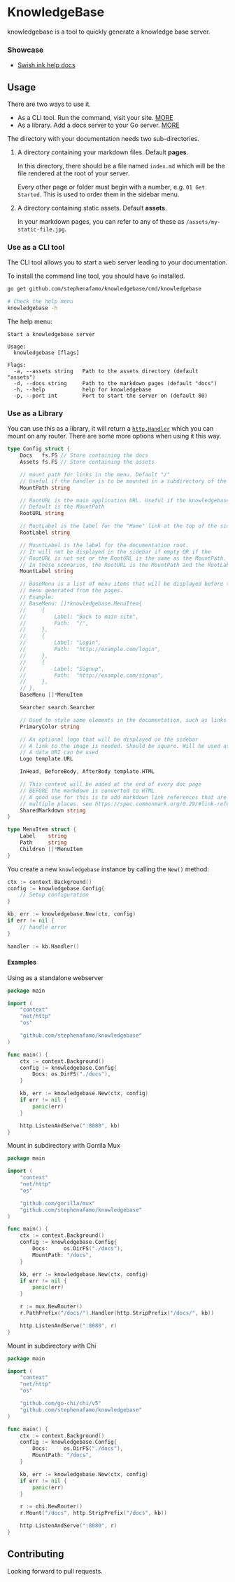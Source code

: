 # KnowledgeBase

knowledgebase is a tool to quickly generate a knowledge base server.

### Showcase

* [Swish.ink help docs](https://swish.ink/docs)

## Usage

There are two ways to use it.

* As a CLI tool. Run the command, visit your site. [MORE](#use-as-a-cli-tool)
* As a library. Add a docs server to your Go server. [MORE](#use-as-a-library)

The directory with your documentation needs two sub-directories.

1. A directory containing your markdown files. Default **pages**.

    In this directory, there should be a file named `index.md` which will be the file rendered at the root of your server.

    Every other page or folder must begin with a number, e.g. `01 Get Started`. This is used to order them in the sidebar menu.

2. A directory containing static assets. Default **assets**.

    In your markdown pages, you can refer to any of these as `/assets/my-static-file.jpg`.

### Use as a CLI tool

The CLI tool allows you to start a web server leading to your documentation.

To install the command line tool, you should have `Go` installed.

```sh
go get github.com/stephenafamo/knowledgebase/cmd/knowledgebase

# Check the help menu
knowledgebase -h
```

The help menu: 

```
Start a knowledgebase server

Usage:
  knowledgebase [flags]

Flags:
  -a, --assets string   Path to the assets directory (default "assets")
  -d, --docs string     Path to the markdown pages (default "docs")
  -h, --help            help for knowledgebase
  -p, --port int        Port to start the server on (default 80)
```

### Use as a Library

You can use this as a library, it will return a [`http.Handler`](https://golang.org/pkg/net/http/#Handler) which you can mount on any router. There are some more options when using it this way.

```go
type Config struct {
	Docs   fs.FS // Store containing the docs
	Assets fs.FS // Store containing the assets

	// mount path for links in the menu. Default "/"
	// Useful if the handler is to be mounted in a subdirectory of the server
	MountPath string

	// RootURL is the main application URL. Useful if the knowledgebase is part of a larger application
	// Default is the MountPath
	RootURL string

	// RootLabel is the label for the "Home" link at the top of the sidebar. Default: Home
	RootLabel string

	// MountLabel is the label for the documentation root.
	// It will not be displayed in the sidebar if empty OR if the
	// RootURL is not set or the RootURL is the same as the MountPath.
	// In these scenarios, the RootURL is the MountPath and the RootLabel will suffice
	MountLabel string

	// BaseMenu is a list of menu items that will be displayed before the
	// menu generated from the pages.
	// Example:
	// BaseMenu: []*knowledgebase.MenuItem{
	//     {
	//         Label: "Back to main site",
	//         Path:  "/",
	//     },
	//     {
	//         Label: "Login",
	//         Path:  "http://example.com/login",
	//     },
	//     {
	//         Label: "Signup",
	//         Path:  "http://example.com/signup",
	//     },
	// },
	BaseMenu []*MenuItem

	Searcher search.Searcher

	// Used to style some elements in the documentation, such as links
	PrimaryColor string

	// An optional logo that will be displayed on the sidebar
	// A link to the image is needed. Should be square. Will be used as the src
	// A data URI can be used
	Logo template.URL

	InHead, BeforeBody, AfterBody template.HTML

	// This content will be added at the end of every doc page
	// BEFORE the markdown is converted to HTML
	// A good use for this is to add markdown link references that are used in
	// multiple places. see https://spec.commonmark.org/0.29/#link-reference-definition
	SharedMarkdown string
}

type MenuItem struct {
	Label    string
	Path     string
	Children []*MenuItem
}
```

You create a new `knowledgebase` instance by calling the `New()` method:

```go
ctx := context.Background()
config := knowledgebase.Config{
    // Setup configuration
}

kb, err := knowledgebase.New(ctx, config)
if err != nil {
    // handle error
}

handler := kb.Handler()
```

#### Examples

Using as a standalone webserver

```go
package main

import (
	"context"
	"net/http"
	"os"

	"github.com/stephenafamo/knowledgebase"
)

func main() {
	ctx := context.Background()
	config := knowledgebase.Config{
		Docs: os.DirFS("./docs"),
	}

	kb, err := knowledgebase.New(ctx, config)
	if err != nil {
		panic(err)
	}

	http.ListenAndServe(":8080", kb)
}
```

Mount in subdirectory with Gorrila Mux

```go
package main

import (
	"context"
	"net/http"
	"os"

	"github.com/gorilla/mux"
	"github.com/stephenafamo/knowledgebase"
)

func main() {
	ctx := context.Background()
	config := knowledgebase.Config{
        Docs:     os.DirFS("./docs"),
		MountPath: "/docs",
	}

	kb, err := knowledgebase.New(ctx, config)
	if err != nil {
		panic(err)
	}

	r := mux.NewRouter()
	r.PathPrefix("/docs/").Handler(http.StripPrefix("/docs/", kb))

	http.ListenAndServe(":8080", r)
}
```

Mount in subdirectory with Chi

```go
package main

import (
	"context"
	"net/http"
	"os"

	"github.com/go-chi/chi/v5"
	"github.com/stephenafamo/knowledgebase"
)

func main() {
	ctx := context.Background()
	config := knowledgebase.Config{
		Docs:     os.DirFS("./docs"),
		MountPath: "/docs",
	}

	kb, err := knowledgebase.New(ctx, config)
	if err != nil {
		panic(err)
	}

	r := chi.NewRouter()
	r.Mount("/docs", http.StripPrefix("/docs", kb))

	http.ListenAndServe(":8080", r)
}
```

## Contributing

Looking forward to pull requests.

